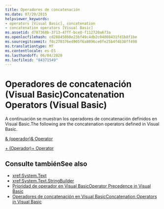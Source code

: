 ```yaml
---
title: Operadores de concatenación
ms.date: 07/20/2015
helpviewer_keywords:
- operators [Visual Basic], concatenation
- concatenation operators [Visual Basic]
ms.assetid: d787368b-3713-47ff-bce8-f112720a673a
ms.openlocfilehash: cd288450b0e23bf49c4db2c04008431fd1b8f1be
ms.sourcegitcommit: f8c270376ed905f6a8896ce0fe25b4f4b38ff498
ms.translationtype: MT
ms.contentlocale: es-ES
ms.lasthandoff: 06/04/2020
ms.locfileid: "84371549"
---
```

# <a name="concatenation-operators-visual-basic"></a><span data-ttu-id="05800-102">Operadores de concatenación (Visual Basic)</span><span class="sxs-lookup"><span data-stu-id="05800-102">Concatenation Operators (Visual Basic)</span></span>
<span data-ttu-id="05800-103">A continuación se muestran los operadores de concatenación definidos en Visual Basic.</span><span class="sxs-lookup"><span data-stu-id="05800-103">The following are the concatenation operators defined in Visual Basic.</span></span>  
  
 [<span data-ttu-id="05800-104">& (operador)</span><span class="sxs-lookup"><span data-stu-id="05800-104">& Operator</span></span>](concatenation-operator.md)  
  
 [<span data-ttu-id="05800-105">+ (Operador)</span><span class="sxs-lookup"><span data-stu-id="05800-105">+ Operator</span></span>](addition-operator.md)  
  
## <a name="see-also"></a><span data-ttu-id="05800-106">Consulte también</span><span class="sxs-lookup"><span data-stu-id="05800-106">See also</span></span>

- <xref:System.Text>
- <xref:System.Text.StringBuilder>
- [<span data-ttu-id="05800-107">Prioridad de operador en Visual Basic</span><span class="sxs-lookup"><span data-stu-id="05800-107">Operator Precedence in Visual Basic</span></span>](operator-precedence.md)
- [<span data-ttu-id="05800-108">Operadores de concatenación en Visual Basic</span><span class="sxs-lookup"><span data-stu-id="05800-108">Concatenation Operators in Visual Basic</span></span>](../../programming-guide/language-features/operators-and-expressions/concatenation-operators.md)
